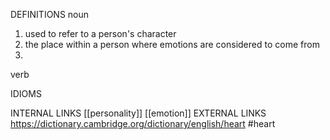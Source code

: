 DEFINITIONS
noun
1. used to refer to a person's character
2. the place within a person where emotions are considered to come from
3. 
verb

IDIOMS

INTERNAL LINKS
[[personality]]
[[emotion]]
EXTERNAL LINKS
https://dictionary.cambridge.org/dictionary/english/heart
#heart